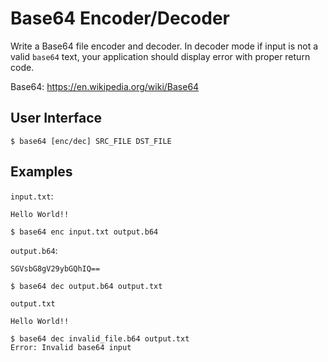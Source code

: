 # Base64 Encoder/Decoder
Write a Base64 file encoder and decoder. In decoder mode if input is not a valid `base64` text, your application should display error with proper return code.

Base64: https://en.wikipedia.org/wiki/Base64


## User Interface

```
$ base64 [enc/dec] SRC_FILE DST_FILE
```



## Examples


`input.txt`:
```
Hello World!!
```

```
$ base64 enc input.txt output.b64
```

`output.b64`:
```
SGVsbG8gV29ybGQhIQ==
```

```
$ base64 dec output.b64 output.txt
```

`output.txt`
```
Hello World!!
```

```
$ base64 dec invalid_file.b64 output.txt
Error: Invalid base64 input
```